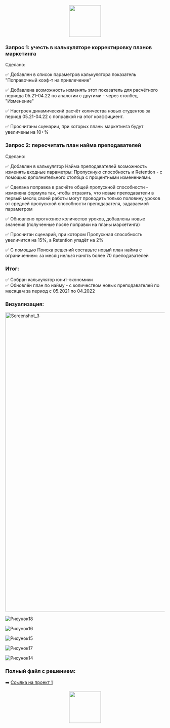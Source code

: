 <div id="header" align="center">
  <img src="https://media.giphy.com/media/M9gbBd9nbDrOTu1Mqx/giphy.gif" width="100"/>
</div>

### Запрос 1:	учесть в калькуляторе корректировку планов маркетинга
Сделано:

:white_check_mark: Добавлен в список параметров калькулятора показатель "Поправочный коэф-т на привлечение"

:white_check_mark: Добавлена возможность изменять этот показатель для расчётного периода 05.21-04.22 по аналогии с другими - через столбец "Изменение"	

:white_check_mark:  Настроен динамический расчёт количества новых студентов за период 05.21-04.22 с поправкой на этот коэффициент. 

:white_check_mark: Просчитаны сценарии, при которых планы маркетинга будут увеличены на 10+%	

### Запрос 2:	пересчитать план найма преподавателей
Сделано:

:white_check_mark: Добавлен в калькулятор Найма преподавателей возможность изменять входные параметры: Пропускную способность и Retention - с помощью дополнительного столбца с процентными изменениями.

:white_check_mark: Сделана поправка в расчёте общей пропускной способности - изменена формула так, чтобы отразить, что новые преподаватели в первый месяц своей работы могут проводить только половину уроков от средней пропускной способности преподавателя, задаваемой параметром	

:white_check_mark: Обновлено прогнозное количество уроков, добавлены новые значения (полученные после поправки на планы маркетинга)

:white_check_mark: Просчитан сценарий, при котором Пропускная способность увеличится на 15%, а Retention упадёт на 2%	

:white_check_mark: С помощью Поиска решений составьте новый план найма с ограничением: за месяц нельзя нанять более 70 преподавателей			
			
### Итог:	

:white_check_mark: Собран калькулятор юнит-экономики		
:white_check_mark: Обновлён план по найму - с количеством новых преподавателей по месяцам за период с 05.2021 по 04.2022

### Визуализация:
<img width="945" alt="Screenshot_3" src="https://github.com/Ulyana-Navros/Project-1/assets/139130975/eca1e2f1-d7fd-45f7-af89-7472d5c7ec75">

![Рисунок18](https://github.com/Ulyana-Navros/Project-1/assets/139130975/7de02c68-7577-4066-bd28-b19203de7f4f)

![Рисунок16](https://github.com/Ulyana-Navros/Project-1/assets/139130975/453dc003-8143-4d36-9111-e7f1d0bb5039)

![Рисунок15](https://github.com/Ulyana-Navros/Project-1/assets/139130975/1e1c4c63-33cd-47bd-a412-07546f8afa64)

![Рисунок17](https://github.com/Ulyana-Navros/Project-1/assets/139130975/4597f6ca-f1b1-401f-bd8c-b65bb4919de1)

![Рисунок14](https://github.com/Ulyana-Navros/Project-1/assets/139130975/bcffc75c-cb48-48ee-9a22-a72cafa5ecdb)

### Полный файл с решением:

:arrow_right: <a href="https://github.com/Ulyana-Navros/Project-1">Ссылка на проект 1</a>

<div id="header" align="center">
  <img src="https://media.giphy.com/media/M9gbBd9nbDrOTu1Mqx/giphy.gif" width="100"/>
</div>
